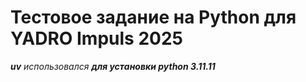 # Тестовое задание на Python для YADRO Impuls 2025
***uv** использовался **для установки python 3.11.11***
